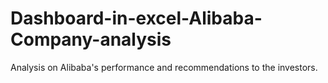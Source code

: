 # Dashboard-in-excel-Alibaba-Company-analysis

Analysis on Alibaba's performance and recommendations to the investors.
